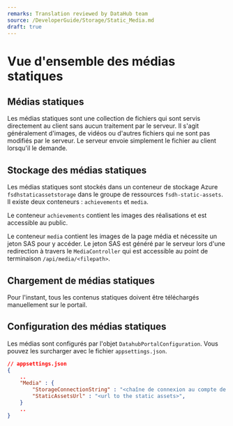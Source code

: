 ```yaml
---
remarks: Translation reviewed by DataHub team
source: /DeveloperGuide/Storage/Static_Media.md
draft: true
---
```


# Vue d'ensemble des médias statiques

## Médias statiques

Les médias statiques sont une collection de fichiers qui sont servis directement au client sans aucun traitement par le serveur.  Il s'agit généralement d'images, de vidéos ou d'autres fichiers qui ne sont pas modifiés par le serveur.  Le serveur envoie simplement le fichier au client lorsqu'il le demande.


## Stockage des médias statiques

Les médias statiques sont stockés dans un conteneur de stockage Azure `fsdhstaticassetstorage` dans le groupe de ressources `fsdh-static-assets`. Il existe deux conteneurs : `achievements` et `media`.

Le conteneur `achievements` contient les images des réalisations et est accessible au public.

Le conteneur `media` contient les images de la page média et nécessite un jeton SAS pour y accéder.  Le jeton SAS est généré par le serveur lors d'une redirection à travers le `MediaController` qui est accessible au point de terminaison `/api/media/<filepath>`.

## Chargement de médias statiques

Pour l'instant, tous les contenus statiques doivent être téléchargés manuellement sur le portail.

## Configuration des médias statiques

Les médias sont configurés par l'objet `DatahubPortalConfiguration`. Vous pouvez les surcharger avec le fichier `appsettings.json`.

```json
// appsettings.json
{
    ..
    "Media" : {
        "StorageConnectionString" : "<chaîne de connexion au compte de stockage>",
        "StaticAssetsUrl" : "<url to the static assets>",
    }
    ..
}
